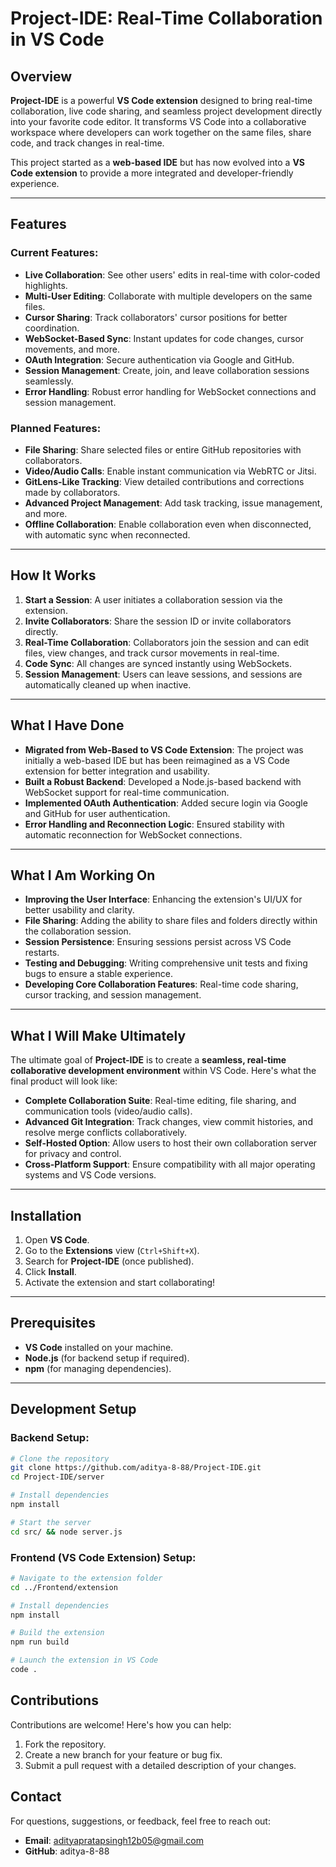 # Project-IDE: Real-Time Collaboration in VS Code

## Overview

**Project-IDE** is a powerful **VS Code extension** designed to bring real-time collaboration, live code sharing, and seamless project development directly into your favorite code editor. It transforms VS Code into a collaborative workspace where developers can work together on the same files, share code, and track changes in real-time.

This project started as a **web-based IDE** but has now evolved into a **VS Code extension** to provide a more integrated and developer-friendly experience.

---

## Features

### Current Features:
- **Live Collaboration**: See other users' edits in real-time with color-coded highlights.
- **Multi-User Editing**: Collaborate with multiple developers on the same files.
- **Cursor Sharing**: Track collaborators' cursor positions for better coordination.
- **WebSocket-Based Sync**: Instant updates for code changes, cursor movements, and more.
- **OAuth Integration**: Secure authentication via Google and GitHub.
- **Session Management**: Create, join, and leave collaboration sessions seamlessly.
- **Error Handling**: Robust error handling for WebSocket connections and session management.

### Planned Features:
- **File Sharing**: Share selected files or entire GitHub repositories with collaborators.
- **Video/Audio Calls**: Enable instant communication via WebRTC or Jitsi.
- **GitLens-Like Tracking**: View detailed contributions and corrections made by collaborators.
- **Advanced Project Management**: Add task tracking, issue management, and more.
- **Offline Collaboration**: Enable collaboration even when disconnected, with automatic sync when reconnected.

---

## How It Works

1. **Start a Session**: A user initiates a collaboration session via the extension.
2. **Invite Collaborators**: Share the session ID or invite collaborators directly.
3. **Real-Time Collaboration**: Collaborators join the session and can edit files, view changes, and track cursor movements in real-time.
4. **Code Sync**: All changes are synced instantly using WebSockets.
5. **Session Management**: Users can leave sessions, and sessions are automatically cleaned up when inactive.

---

## What I Have Done

- **Migrated from Web-Based to VS Code Extension**: The project was initially a web-based IDE but has been reimagined as a VS Code extension for better integration and usability.
- **Built a Robust Backend**: Developed a Node.js-based backend with WebSocket support for real-time communication.
- **Implemented OAuth Authentication**: Added secure login via Google and GitHub for user authentication.
- **Error Handling and Reconnection Logic**: Ensured stability with automatic reconnection for WebSocket connections.

---

## What I Am Working On

- **Improving the User Interface**: Enhancing the extension's UI/UX for better usability and clarity.
- **File Sharing**: Adding the ability to share files and folders directly within the collaboration session.
- **Session Persistence**: Ensuring sessions persist across VS Code restarts.
- **Testing and Debugging**: Writing comprehensive unit tests and fixing bugs to ensure a stable experience.
- **Developing Core Collaboration Features**: Real-time code sharing, cursor tracking, and session management.

---

## What I Will Make Ultimately

The ultimate goal of **Project-IDE** is to create a **seamless, real-time collaborative development environment** within VS Code. Here's what the final product will look like:

- **Complete Collaboration Suite**: Real-time editing, file sharing, and communication tools (video/audio calls).
- **Advanced Git Integration**: Track changes, view commit histories, and resolve merge conflicts collaboratively.
- **Self-Hosted Option**: Allow users to host their own collaboration server for privacy and control.
- **Cross-Platform Support**: Ensure compatibility with all major operating systems and VS Code versions.

---

## Installation

1. Open **VS Code**.
2. Go to the **Extensions** view (`Ctrl+Shift+X`).
3. Search for **Project-IDE** (once published).
4. Click **Install**.
5. Activate the extension and start collaborating!

---

## Prerequisites

- **VS Code** installed on your machine.
- **Node.js** (for backend setup if required).
- **npm** (for managing dependencies).

---

## Development Setup

### Backend Setup:
```bash
# Clone the repository
git clone https://github.com/aditya-8-88/Project-IDE.git
cd Project-IDE/server

# Install dependencies
npm install

# Start the server
cd src/ && node server.js
```

### Frontend (VS Code Extension) Setup:
```bash
# Navigate to the extension folder
cd ../Frontend/extension

# Install dependencies
npm install

# Build the extension
npm run build

# Launch the extension in VS Code
code .
```

## Contributions
Contributions are welcome! Here's how you can help:

1. Fork the repository.
2. Create a new branch for your feature or bug fix.
3. Submit a pull request with a detailed description of your changes.

## Contact
For questions, suggestions, or feedback, feel free to reach out:

- **Email**: adityapratapsingh12b05@gmail.com
- **GitHub**: aditya-8-88